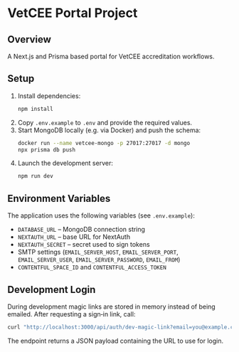 # VetCEE Portal Project

## Overview
A Next.js and Prisma based portal for VetCEE accreditation workflows.

## Setup
1. Install dependencies:
   ```bash
   npm install
   ```
2. Copy `.env.example` to `.env` and provide the required values.
3. Start MongoDB locally (e.g. via Docker) and push the schema:
   ```bash
   docker run --name vetcee-mongo -p 27017:27017 -d mongo
   npx prisma db push
   ```
4. Launch the development server:
   ```bash
   npm run dev
   ```

## Environment Variables
The application uses the following variables (see `.env.example`):
- `DATABASE_URL` – MongoDB connection string
- `NEXTAUTH_URL` – base URL for NextAuth
- `NEXTAUTH_SECRET` – secret used to sign tokens
- SMTP settings (`EMAIL_SERVER_HOST`, `EMAIL_SERVER_PORT`, `EMAIL_SERVER_USER`, `EMAIL_SERVER_PASSWORD`, `EMAIL_FROM`)
- `CONTENTFUL_SPACE_ID` and `CONTENTFUL_ACCESS_TOKEN`

## Development Login
During development magic links are stored in memory instead of being emailed. After requesting a sign‑in link, call:
```bash
curl "http://localhost:3000/api/auth/dev-magic-link?email=you@example.com"
```
The endpoint returns a JSON payload containing the URL to use for login.

